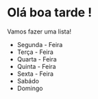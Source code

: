# Olá boa tarde !
<p>Vamos fazer uma lista!</p>

<ul>
 <li> Segunda - Feira </li>
 <li> Terça - Feira </li>
 <li> Quarta - Feira </li>
 <li> Quinta - Feira </li>
 <li> Sexta - Feira </li>
 <li> Sabádo </li>
 <li> Domingo </li>
</ul>